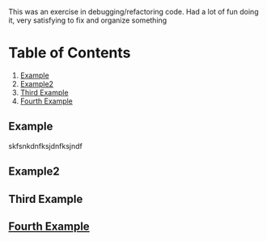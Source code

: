 This was an exercise in debugging/refactoring code. Had a lot of fun doing it, very satisfying to fix and organize something
# Table of Contents
1. [Example](#example)
2. [Example2](#example2)
3. [Third Example](#third-example)
4. [Fourth Example](#fourth-examplehttpwwwfourthexamplecom)


## Example
skfsnkdnfksjdnfksjndf









## Example2










## Third Example













## [Fourth Example](http://www.fourthexample.com) 










